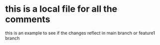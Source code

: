 # this is a local file for all the comments

this is an example to see if the changes reflect in main branch or feature1 branch